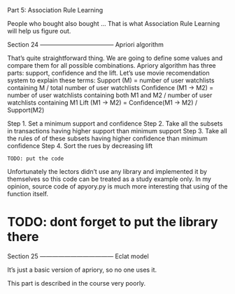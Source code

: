 Part 5: Association Rule Learning

People who bought also bought ... That is what Association Rule Learning will help us figure out.

Section 24
————————————
Apriori algorithm

That’s quite straightforward thing. We are going to define some values and compare them for all possible combinations.
Apriory algorithm has three parts: support, confidence and the lift. Let’s use movie recomendation system to explain these terms:
Support (M) = number of user watchlists containing M / total number of user watchlists
Confidence (M1 -> M2) = number of user watchlists containing both M1 and M2 / number of user watchlists containing M1
Lift (M1 -> M2) = Confidence(M1 -> M2) / Support(M2)

Step 1. Set a minimum support and confidence
Step 2. Take all the subsets in transactions having higher support than minimum support
Step 3. Take all the rules of of these subsets having higher confidence than minimum confidence
Step 4. Sort the rues by decreasing lift

```
TODO: put the code
```
Unfortunately the lectors didn’t use any library and implemented it by themselves so this code can be treated as a study example only.
In my opinion, source code of apyory.py is much more interesting that using of the function itself.
# TODO: dont forget to put the library there

Section 25
————————————
Eclat model


It’s just a basic version of apriory, so no one uses it.

This part is described in the course very poorly.
